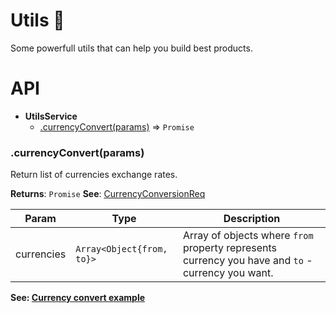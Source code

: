 # Utils :hotel:

Some powerfull utils that can help you build best products.

# API

* **UtilsService**
    * [.currencyConvert(params)](#currency) ⇒ <code>Promise</code>

<a name="currency"></a>
### .currencyConvert(params)
Return list of currencies exchange rates.

**Returns**: <code>Promise</code>
**See**: [CurrencyConversionReq](https://support.travelport.com/webhelp/uapi/uAPI.htm#../Subsystems/Schemas/Content/Schemas/CurrencyConversionReq.html%3FTocPath%3DSchema%7C_____47)


| Param | Type | Description |
| --- | --- | --- |
| currencies | <code>Array<Object{from, to}></code> | Array of objects where `from` property represents currency you have and `to` - currency you want. |

**See: <a href="../examples/Utils/currencyConvert">Currency convert example</a>**
